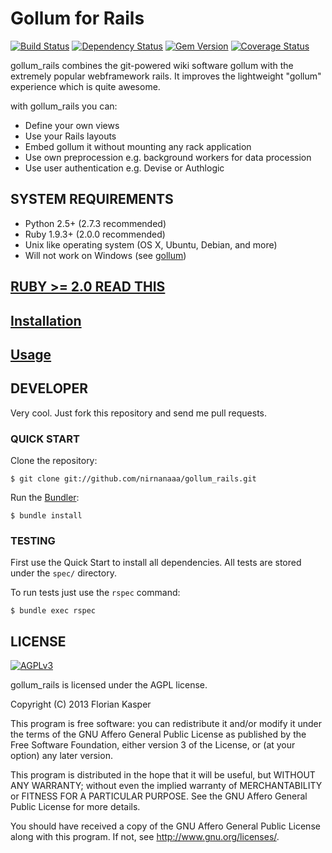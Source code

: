 Gollum for Rails
================
[![Build Status](https://travis-ci.org/nirnanaaa/gollum_rails.png?branch=master)](https://travis-ci.org/nirnanaaa/gollum_rails)
[![Dependency Status](https://gemnasium.com/nirnanaaa/gollum_rails.png)](https://gemnasium.com/nirnanaaa/gollum_rails)
[![Gem Version](https://badge.fury.io/rb/gollum_rails.png)](http://badge.fury.io/rb/gollum_rails)
[![Coverage Status](https://coveralls.io/repos/nirnanaaa/gollum_rails/badge.png?branch=master)](https://coveralls.io/r/nirnanaaa/gollum_rails)


gollum_rails combines the git-powered wiki software gollum with the extremely popular webframework rails.
It improves the lightweight "gollum" experience which is quite awesome. 

with gollum_rails you can:

* Define your own views
* Use your Rails layouts
* Embed gollum it without mounting any rack application
* Use own preprocession e.g. background workers for data procession
* Use user authentication e.g. Devise or Authlogic

## SYSTEM REQUIREMENTS
- Python 2.5+ (2.7.3 recommended)
- Ruby 1.9.3+ (2.0.0 recommended)
- Unix like operating system (OS X, Ubuntu, Debian, and more)
- Will not work on Windows (see [gollum](https://github.com/github/gollum/blob/master/README.md#system-requirements))

## [RUBY >= 2.0 READ THIS](https://github.com/nirnanaaa/gollum_rails/wiki/Ruby#ruby-2.0)
## [Installation](https://github.com/nirnanaaa/gollum_rails/wiki/Installation)

## [Usage](https://github.com/nirnanaaa/gollum_rails/wiki/Usage)


## DEVELOPER

Very cool. Just fork this repository and send me pull requests.

### QUICK START

Clone the repository:

	$ git clone git://github.com/nirnanaaa/gollum_rails.git

Run the [Bundler](http://gembundler.com/):

	$ bundle install


### TESTING

First use the Quick Start to install all dependencies.
All tests are stored under the `spec/` directory.

To run tests just use the `rspec` command:

	$ bundle exec rspec

## LICENSE

[![AGPLv3](http://www.gnu.org/graphics/agplv3-155x51.png)](http://www.gnu.org/licenses/agpl-3.0.en.html)

gollum_rails is licensed under the AGPL license. 

Copyright (C) 2013  Florian Kasper

This program is free software: you can redistribute it and/or modify
it under the terms of the GNU Affero General Public License as published by
the Free Software Foundation, either version 3 of the License, or
(at your option) any later version.

This program is distributed in the hope that it will be useful,
but WITHOUT ANY WARRANTY; without even the implied warranty of
MERCHANTABILITY or FITNESS FOR A PARTICULAR PURPOSE.  See the
GNU Affero General Public License for more details.

You should have received a copy of the GNU Affero General Public License
along with this program.  If not, see <http://www.gnu.org/licenses/>.

